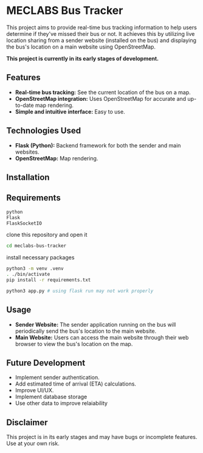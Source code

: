 # MECLABS Bus Tracker

This project aims to provide real-time bus tracking information to help users determine if they've missed their bus or not. It achieves this by utilizing live location sharing from a sender website (installed on the bus) and displaying the bus's location on a main website using OpenStreetMap.

**This project is currently in its early stages of development.**

## Features

- **Real-time bus tracking:** See the current location of the bus on a map.
- **OpenStreetMap integration:** Uses OpenStreetMap for accurate and up-to-date map rendering.
- **Simple and intuitive interface:** Easy to use.

## Technologies Used

- **Flask (Python):** Backend framework for both the sender and main websites.
- **OpenStreetMap:** Map rendering.

## Installation

## Requirements

```bash
python
Flask
FlaskSocketIO

```

clone this repository
and open it

```bash
cd meclabs-bus-tracker
```

install necessary packages

```bash
python3 -m venv .venv
. ./bin/activate
pip install -r requirements.txt

```

```bash
python3 app.py # using flask run may not work properly
```

## Usage

- **Sender Website:** The sender application running on the bus will periodically send the bus's location to the main website.
- **Main Website:** Users can access the main website through their web browser to view the bus's location on the map.

## Future Development

- Implement sender authentication.
- Add estimated time of arrival (ETA) calculations.
- Improve UI/UX.
- Implement database storage
- Use other data to improve relaiability

## Disclaimer

This project is in its early stages and may have bugs or incomplete features. Use at your own risk.

